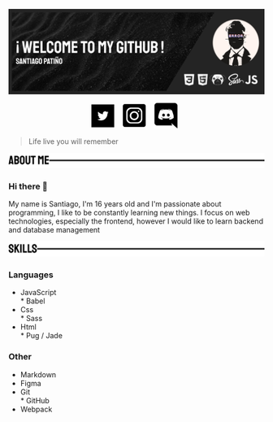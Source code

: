![header](https://github.com/Prizrak11/Prizrak11/blob/master/GitHubHeader.png)

<p align='center'>
<a href='https://twitter.com/SantiagoPato_11'><img height='50' src='https://github.com/Prizrak11/Prizrak11/blob/master/twitterIcon.png'></a>&nbsp;&nbsp;
<a href='https://www.instagram.com/santiago.pato11/?hl=es-la'><img height='50' src='https://github.com/Prizrak11/Prizrak11/blob/master/instagramIcon.png'></a>&nbsp;&nbsp;
<a href='https://discord.gg/wA87wgw'><img height='50' src='https://github.com/Prizrak11/Prizrak11/blob/master/discordIcon.png'></a>&nbsp;&nbsp;
</p>

> Life  live you will remember

![aboutMe](https://github.com/Prizrak11/Prizrak11/blob/master/aboutMeHeader.png)

### Hi there 👋

My name is Santiago, I'm 16 years old and I'm passionate about programming, I like to be constantly learning new things.
I focus on web technologies, especially the frontend, however I would like to learn backend and database management



![skills](https://github.com/Prizrak11/Prizrak11/blob/master/skillHeader.png)

### Languages
* JavaScript   
       * Babel  
* Css  
       * Sass  
* Html  
       * Pug / Jade  

### Other
* Markdown  
* Figma  
* Git  
       * GitHub  
* Webpack  
